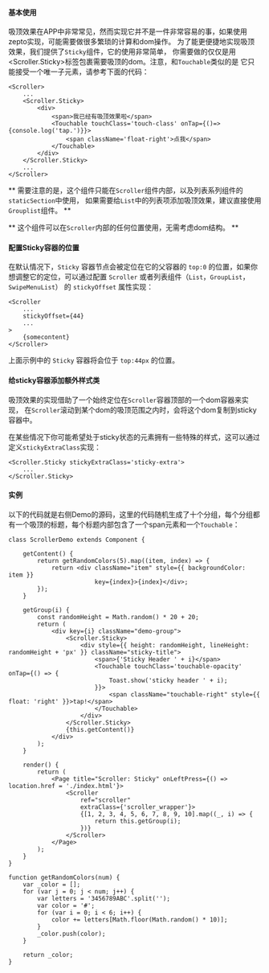 #### 基本使用

吸顶效果在APP中非常常见，然而实现它并不是一件非常容易的事，如果使用zepto实现，可能需要做很多繁琐的计算和dom操作。
为了能更便捷地实现吸顶效果，我们提供了`Sticky`组件，它的使用非常简单，
你需要做的仅仅是用<Scroller.Sticky>标签包裹需要吸顶的dom。注意，和`Touchable`类似的是
它只能接受一个唯一子元素，请参考下面的代码：

```
<Scroller>
    ...
    <Scroller.Sticky>
        <div>
            <span>我已经有吸顶效果啦</span>
            <Touchable touchClass='touch-class' onTap={()=>{console.log('tap.')}}>
                <span className='float-right'>点我</span>
            </Touchable>
        </div>
    </Scroller.Sticky>
    ...
</Scroller>
```

** 需要注意的是，这个组件只能在`Scroller`组件内部，以及列表系列组件的`staticSection`中使用，
如果需要给`List`中的列表项添加吸顶效果，建议直接使用`Grouplist`组件。 **

** 这个组件可以在`Scroller`内部的任何位置使用，无需考虑dom结构。 **

#### 配置Sticky容器的位置

在默认情况下，`Sticky` 容器节点会被定位在它的父容器的 `top:0` 的位置，如果你想调整它的定位，可以通过配置 `Scroller` 或者列表组件（`List`，`GroupList`，`SwipeMenuList`）
的 `stickyOffset` 属性实现：

```
<Scroller
    ...
    stickyOffset={44}
    ...
>
    {somecontent}
</Scroller>
```

上面示例中的 `Sticky` 容器将会位于 `top:44px` 的位置。

#### 给sticky容器添加额外样式类

吸顶效果的实现借助了一个始终定位在`Scroller`容器顶部的一个dom容器来实现，
在`Scroller`滚动到某个dom的吸顶范围之内时，会将这个dom复制到sticky容器中。

在某些情况下你可能希望处于sticky状态的元素拥有一些特殊的样式，这可以通过
定义`stickyExtraClass`实现：

```
<Scroller.Sticky stickyExtraClass='sticky-extra'>
    ...
</Scroller.Sticky>
```

#### 实例

以下的代码就是右侧Demo的源码，这里的代码随机生成了十个分组，每个分组都有一个吸顶的标题，每个标题内部包含了一个span元素和一个`Touchable`：

```
class ScrollerDemo extends Component {

    getContent() {
        return getRandomColors(5).map((item, index) => {
            return <div className="item" style={{ backgroundColor: item }}
                        key={index}>{index}</div>;
        });
    }

    getGroup(i) {
        const randomHeight = Math.random() * 20 + 20;
        return (
            <div key={i} className="demo-group">
                <Scroller.Sticky>
                    <div style={{ height: randomHeight, lineHeight: randomHeight + 'px' }} className="sticky-title">
                        <span>{'Sticky Header ' + i}</span>
                        <Touchable touchClass='touchable-opacity' onTap={() => {
                            Toast.show('sticky header ' + i);
                        }}>
                            <span className="touchable-right" style={{ float: 'right' }}>tap!</span>
                        </Touchable>
                    </div>
                </Scroller.Sticky>
                {this.getContent()}
            </div>
        );
    }

    render() {
        return (
            <Page title="Scroller: Sticky" onLeftPress={() => location.href = './index.html'}>
                <Scroller
                    ref="scroller"
                    extraClass={'scroller_wrapper'}>
                    {[1, 2, 3, 4, 5, 6, 7, 8, 9, 10].map((_, i) => {
                        return this.getGroup(i);
                    })}
                </Scroller>
            </Page>
        );
    }
}

function getRandomColors(num) {
    var _color = [];
    for (var j = 0; j < num; j++) {
        var letters = '3456789ABC'.split('');
        var color = '#';
        for (var i = 0; i < 6; i++) {
            color += letters[Math.floor(Math.random() * 10)];
        }
        _color.push(color);
    }

    return _color;
}
```

